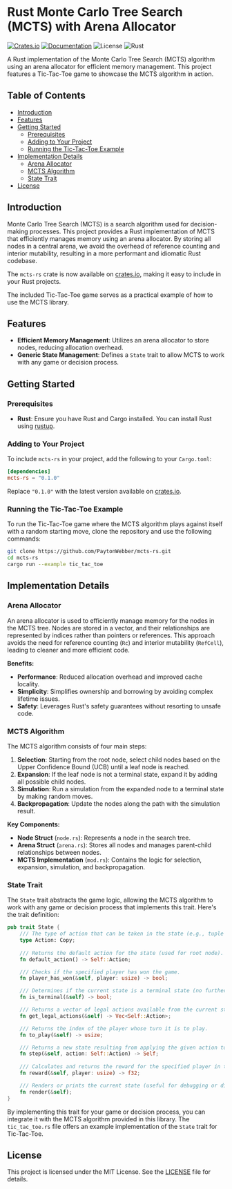 # Rust Monte Carlo Tree Search (MCTS) with Arena Allocator

[![Crates.io](https://img.shields.io/crates/v/mcts-rs.svg)](https://crates.io/crates/mcts-rs)
[![Documentation](https://docs.rs/mcts-rs/badge.svg)](https://docs.rs/mcts-rs)
![License](https://img.shields.io/badge/license-MIT-blue.svg)
![Rust](https://img.shields.io/badge/rust-1.56%2B-orange.svg)

A Rust implementation of the Monte Carlo Tree Search (MCTS) algorithm using an arena allocator for efficient memory management. This project features a Tic-Tac-Toe game to showcase the MCTS algorithm in action.

## Table of Contents

- [Introduction](#introduction)
- [Features](#features)
- [Getting Started](#getting-started)
  - [Prerequisites](#prerequisites)
  - [Adding to Your Project](#adding-to-your-project)
  - [Running the Tic-Tac-Toe Example](#running-the-tic-tac-toe-example)
- [Implementation Details](#implementation-details)
  - [Arena Allocator](#arena-allocator)
  - [MCTS Algorithm](#mcts-algorithm)
  - [State Trait](#state-trait)
- [License](#license)

## Introduction

Monte Carlo Tree Search (MCTS) is a search algorithm used for decision-making processes. This project provides a Rust implementation of MCTS that efficiently manages memory using an arena allocator. By storing all nodes in a central arena, we avoid the overhead of reference counting and interior mutability, resulting in a more performant and idiomatic Rust codebase.

The `mcts-rs` crate is now available on [crates.io](https://crates.io/crates/mcts-rs), making it easy to include in your Rust projects.

The included Tic-Tac-Toe game serves as a practical example of how to use the MCTS library.

## Features

- **Efficient Memory Management**: Utilizes an arena allocator to store nodes, reducing allocation overhead.
- **Generic State Management**: Defines a `State` trait to allow MCTS to work with any game or decision process.

## Getting Started

### Prerequisites

- **Rust**: Ensure you have Rust and Cargo installed. You can install Rust using [rustup](https://rustup.rs/).

### Adding to Your Project

To include `mcts-rs` in your project, add the following to your `Cargo.toml`:

```toml
[dependencies]
mcts-rs = "0.1.0"
```

Replace `"0.1.0"` with the latest version available on [crates.io](https://crates.io/crates/mcts-rs).

### Running the Tic-Tac-Toe Example

To run the Tic-Tac-Toe game where the MCTS algorithm plays against itself with a random starting move, clone the repository and use the following commands:

```bash
git clone https://github.com/PaytonWebber/mcts-rs.git
cd mcts-rs
cargo run --example tic_tac_toe
```

## Implementation Details

### Arena Allocator

An arena allocator is used to efficiently manage memory for the nodes in the MCTS tree. Nodes are stored in a vector, and their relationships are represented by indices rather than pointers or references. This approach avoids the need for reference counting (`Rc`) and interior mutability (`RefCell`), leading to cleaner and more efficient code.

**Benefits:**

- **Performance**: Reduced allocation overhead and improved cache locality.
- **Simplicity**: Simplifies ownership and borrowing by avoiding complex lifetime issues.
- **Safety**: Leverages Rust's safety guarantees without resorting to unsafe code.

### MCTS Algorithm

The MCTS algorithm consists of four main steps:

1. **Selection**: Starting from the root node, select child nodes based on the Upper Confidence Bound (UCB) until a leaf node is reached.
2. **Expansion**: If the leaf node is not a terminal state, expand it by adding all possible child nodes.
3. **Simulation**: Run a simulation from the expanded node to a terminal state by making random moves.
4. **Backpropagation**: Update the nodes along the path with the simulation result.

**Key Components:**

- **Node Struct** (`node.rs`): Represents a node in the search tree.
- **Arena Struct** (`arena.rs`): Stores all nodes and manages parent-child relationships between nodes.
- **MCTS Implementation** (`mod.rs`): Contains the logic for selection, expansion, simulation, and backpropagation.

### State Trait

The `State` trait abstracts the game logic, allowing the MCTS algorithm to work with any game or decision process that implements this trait. Here's the trait definition:

```rust
pub trait State {
    /// The type of action that can be taken in the state (e.g., tuple of coordinates). 
    type Action: Copy;
    
    /// Returns the default action for the state (used for root node).
    fn default_action() -> Self::Action;

    /// Checks if the specified player has won the game.
    fn player_has_won(&self, player: usize) -> bool;

    /// Determines if the current state is a terminal state (no further moves possible).
    fn is_terminal(&self) -> bool;

    /// Returns a vector of legal actions available from the current state.
    fn get_legal_actions(&self) -> Vec<Self::Action>;

    /// Returns the index of the player whose turn it is to play.
    fn to_play(&self) -> usize;

    /// Returns a new state resulting from applying the given action to the current state.
    fn step(&self, action: Self::Action) -> Self;
    
    /// Calculates and returns the reward for the specified player in the current state.
    fn reward(&self, player: usize) -> f32;

    /// Renders or prints the current state (useful for debugging or display purposes).
    fn render(&self);
}
```

By implementing this trait for your game or decision process, you can integrate it with the MCTS algorithm provided in this library. The `tic_tac_toe.rs` file offers an example implementation of the `State` trait for Tic-Tac-Toe.

## License

This project is licensed under the MIT License. See the [LICENSE](LICENSE) file for details.
